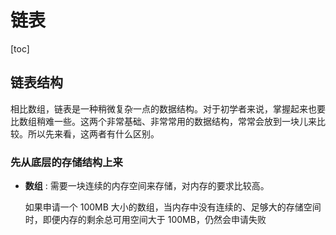# 链表

[toc]

## 链表结构

相比数组，链表是一种稍微复杂一点的数据结构。对于初学者来说，掌握起来也要比数组稍难一些。这两个非常基础、非常常用的数据结构，常常会放到一块儿来比较。所以先来看，这两者有什么区别。

### 先从底层的存储结构上来

- **数组** : 需要一块连续的内存空间来存储，对内存的要求比较高。

  如果申请一个 100MB 大小的数组，当内存中没有连续的、足够大的存储空间时，即便内存的剩余总可用空间大于 100MB，仍然会申请失败

